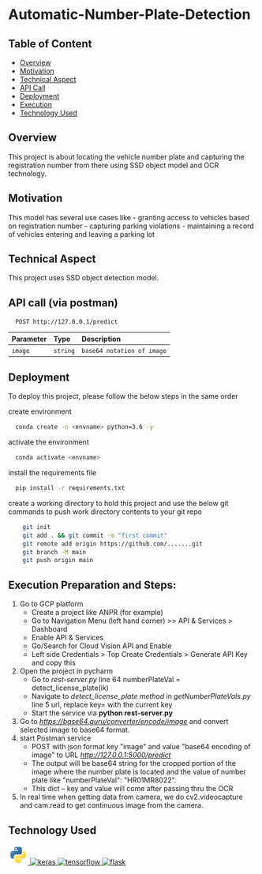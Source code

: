 # Automatic-Number-Plate-Detection

## Table of Content
  * [Overview](#overview)
  * [Motivation](#motivation)
  * [Technical Aspect](#technical-aspect)
  * [API Call](#api-call-via-postman)
  * [Deployment](#deployment)
  * [Execution](#execution-preparation-and-steps)
  * [Technology Used](#technology-used)
 
 
## Overview
This project is about locating the vehicle number plate and capturing the registration number from there using 
SSD object model and OCR technology.

## Motivation
This model has several use cases like
    - granting access to vehicles based on registration number
    - capturing parking violations
    - maintaining a record of vehicles entering and leaving a parking lot
    
## Technical Aspect 
This project uses SSD object detection model. 

## API call (via postman)

```http
  POST http://127.0.0.1/predict
```

| Parameter | Type     | Description                |
| :-------- | :------- | :------------------------- |
| `image`   | `string` | `base64 notation of image` |


## Deployment

To deploy this project, please follow the below steps in the same order 

create environment

```bash
  conda create -n <envname> python=3.6 -y
```

activate the environment

```bash
  conda activate <envname>
```

install the requirements file

```bash
  pip install -r requirements.txt
```

create a working directory to hold this project and use the below git commands 
to push work directory contents to your git repo

```bash
    git init
    git add . && git commit -m "first commit"
    git remote add origin https://github.com/.......git
    git branch -M main
    git push origin main
```
    
## Execution Preparation and Steps:

1. Go to GCP platform
    - Create a project like ANPR (for example)
    - Go to Navigation Menu (left hand corner) >> API & Services > Dashboard  
    - Enable API & Services
    - Go/Search for Cloud Vision API and Enable
    - Left side Credentials > Top Create Credentials > Generate API Key and copy this
2. Open the project in pycharm  
    - Go to *rest-server.py* line 64 numberPlateVal = detect_license_plate(ik)
    - Navigate to *detect_license_plate method*  in *getNumberPlateVals.py* line 5 url, replace key= with the current key
    - Start the service via **python rest-server.py**
3. Go to *https://base64.guru/converter/encode/image* and convert selected image to base64 format. 
4. start Postman service
    - POST with json format key "image" and value "base64 encoding of image" to URL *http://127.0.0.1:5000/predict*
    - The output will be base64 string for the cropped portion of the image where the number plate is located 
      and the value of number plate like "numberPlateVal": "HR01MR8022". 
    - This dict – key and value will come after passing thru the OCR
5. In real time when getting data from camera, we do cv2.videocapture and cam.read to get continuous image from the camera.



## Technology Used
<p align="left">

<a href="https://www.python.org" target="_blank"> 
<img src="https://raw.githubusercontent.com/devicons/devicon/master/icons/python/python-original.svg" alt="python" 
width="40" height="40"/> </a>

<a href="https://keras.io/api/" target="_blank"> 
<img src="https://upload.wikimedia.org/wikipedia/commons/thumb/a/ae/Keras_logo.svg/1200px-Keras_logo.svg.png" 
alt="keras" width="40" height="40"/> </a>

<a href="https://www.tensorflow.org" target="_blank"> 
<img src="https://www.vectorlogo.zone/logos/tensorflow/tensorflow-icon.svg" 
alt="tensorflow" width="40" height="40"/> </a>

<a href="https://flask.palletsprojects.com/" target="_blank"> 
<img src="https://www.vectorlogo.zone/logos/pocoo_flask/pocoo_flask-icon.svg" alt="flask" width="40" height="40"/> </a>

</p>

